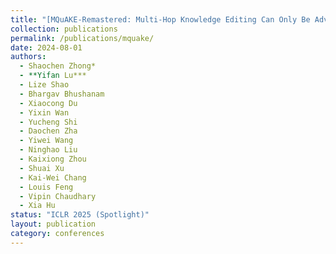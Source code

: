 ```yaml
---
title: "[MQuAKE-Remastered: Multi-Hop Knowledge Editing Can Only Be Advanced with Reliable Evaluations](https://openreview.net/forum?id=m9wG6ai2Xk)"
collection: publications
permalink: /publications/mquake/
date: 2024-08-01
authors:
  - Shaochen Zhong*
  - **Yifan Lu***
  - Lize Shao
  - Bhargav Bhushanam
  - Xiaocong Du
  - Yixin Wan
  - Yucheng Shi
  - Daochen Zha
  - Yiwei Wang
  - Ninghao Liu
  - Kaixiong Zhou
  - Shuai Xu
  - Kai-Wei Chang
  - Louis Feng
  - Vipin Chaudhary
  - Xia Hu
status: "ICLR 2025 (Spotlight)"
layout: publication
category: conferences
---
```

